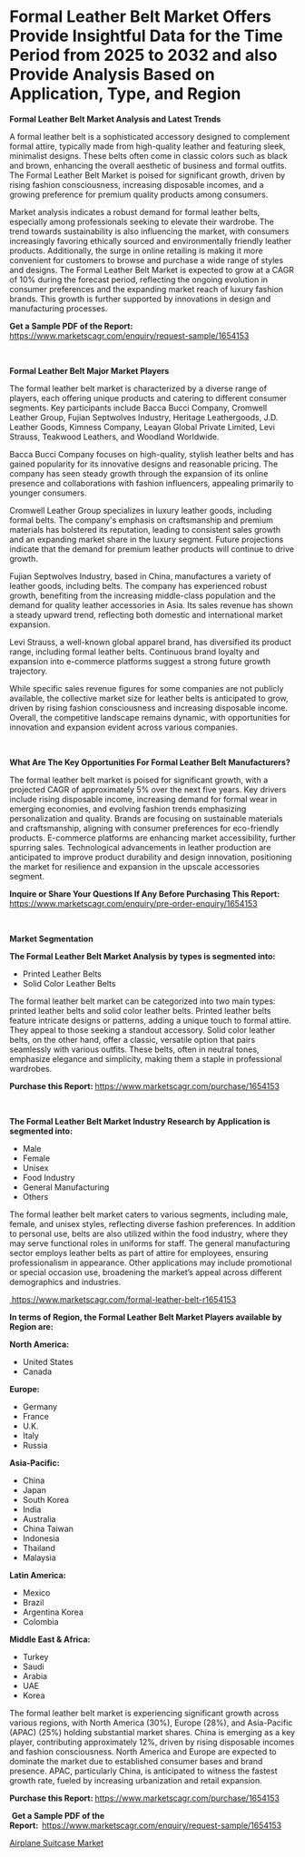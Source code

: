 <p><h1>Formal Leather Belt Market Offers Provide Insightful Data for the Time Period from 2025 to 2032 and also Provide Analysis Based on Application, Type, and Region</h1></p><p><strong>Formal Leather Belt Market Analysis and Latest Trends</strong></p>
<p><p>A formal leather belt is a sophisticated accessory designed to complement formal attire, typically made from high-quality leather and featuring sleek, minimalist designs. These belts often come in classic colors such as black and brown, enhancing the overall aesthetic of business and formal outfits. The Formal Leather Belt Market is poised for significant growth, driven by rising fashion consciousness, increasing disposable incomes, and a growing preference for premium quality products among consumers.</p><p>Market analysis indicates a robust demand for formal leather belts, especially among professionals seeking to elevate their wardrobe. The trend towards sustainability is also influencing the market, with consumers increasingly favoring ethically sourced and environmentally friendly leather products. Additionally, the surge in online retailing is making it more convenient for customers to browse and purchase a wide range of styles and designs. The Formal Leather Belt Market is expected to grow at a CAGR of 10% during the forecast period, reflecting the ongoing evolution in consumer preferences and the expanding market reach of luxury fashion brands. This growth is further supported by innovations in design and manufacturing processes.</p></p>
<p><strong>Get a Sample PDF of the Report:&nbsp;</strong> <a href="https://www.marketscagr.com/enquiry/request-sample/1654153?utm_campaign=2467&utm_medium=2&utm_source=Github&utm_content=ia&utm_term=05042025&utm_id=formal-leather-belt">https://www.marketscagr.com/enquiry/request-sample/1654153</a></p>
<p>&nbsp;</p>
<p><strong>Formal Leather Belt Major Market Players</strong></p>
<p><p>The formal leather belt market is characterized by a diverse range of players, each offering unique products and catering to different consumer segments. Key participants include Bacca Bucci Company, Cromwell Leather Group, Fujian Septwolves Industry, Heritage Leathergoods, J.D. Leather Goods, Kimness Company, Leayan Global Private Limited, Levi Strauss, Teakwood Leathers, and Woodland Worldwide.</p><p>Bacca Bucci Company focuses on high-quality, stylish leather belts and has gained popularity for its innovative designs and reasonable pricing. The company has seen steady growth through the expansion of its online presence and collaborations with fashion influencers, appealing primarily to younger consumers.</p><p>Cromwell Leather Group specializes in luxury leather goods, including formal belts. The company's emphasis on craftsmanship and premium materials has bolstered its reputation, leading to consistent sales growth and an expanding market share in the luxury segment. Future projections indicate that the demand for premium leather products will continue to drive growth.</p><p>Fujian Septwolves Industry, based in China, manufactures a variety of leather goods, including belts. The company has experienced robust growth, benefiting from the increasing middle-class population and the demand for quality leather accessories in Asia. Its sales revenue has shown a steady upward trend, reflecting both domestic and international market expansion.</p><p>Levi Strauss, a well-known global apparel brand, has diversified its product range, including formal leather belts. Continuous brand loyalty and expansion into e-commerce platforms suggest a strong future growth trajectory.</p><p>While specific sales revenue figures for some companies are not publicly available, the collective market size for leather belts is anticipated to grow, driven by rising fashion consciousness and increasing disposable income. Overall, the competitive landscape remains dynamic, with opportunities for innovation and expansion evident across various companies.</p></p>
<p>&nbsp;</p>
<p><strong>What Are The Key Opportunities For Formal Leather Belt Manufacturers?</strong></p>
<p><p>The formal leather belt market is poised for significant growth, with a projected CAGR of approximately 5% over the next five years. Key drivers include rising disposable income, increasing demand for formal wear in emerging economies, and evolving fashion trends emphasizing personalization and quality. Brands are focusing on sustainable materials and craftsmanship, aligning with consumer preferences for eco-friendly products. E-commerce platforms are enhancing market accessibility, further spurring sales. Technological advancements in leather production are anticipated to improve product durability and design innovation, positioning the market for resilience and expansion in the upscale accessories segment.</p></p>
<p><strong>Inquire or Share Your Questions If Any Before Purchasing This Report:</strong> <a href="https://www.marketscagr.com/enquiry/pre-order-enquiry/1654153?utm_campaign=2467&utm_medium=2&utm_source=Github&utm_content=ia&utm_term=05042025&utm_id=formal-leather-belt">https://www.marketscagr.com/enquiry/pre-order-enquiry/1654153</a></p>
<p>&nbsp;</p>
<p><strong>Market Segmentation</strong></p>
<p><strong>The Formal Leather Belt Market Analysis by types is segmented into:</strong></p>
<p><ul><li>Printed Leather Belts</li><li>Solid Color Leather Belts</li></ul></p>
<p><p>The formal leather belt market can be categorized into two main types: printed leather belts and solid color leather belts. Printed leather belts feature intricate designs or patterns, adding a unique touch to formal attire. They appeal to those seeking a standout accessory. Solid color leather belts, on the other hand, offer a classic, versatile option that pairs seamlessly with various outfits. These belts, often in neutral tones, emphasize elegance and simplicity, making them a staple in professional wardrobes.</p></p>
<p><strong>Purchase this Report:&nbsp;</strong><a href="https://www.marketscagr.com/purchase/1654153?utm_campaign=2467&utm_medium=2&utm_source=Github&utm_content=ia&utm_term=05042025&utm_id=formal-leather-belt">https://www.marketscagr.com/purchase/1654153</a></p>
<p>&nbsp;</p>
<p><strong>The Formal Leather Belt Market Industry Research by Application is segmented into:</strong></p>
<p><ul><li>Male</li><li>Female</li><li>Unisex</li><li>Food Industry</li><li>General Manufacturing</li><li>Others</li></ul></p>
<p><p>The formal leather belt market caters to various segments, including male, female, and unisex styles, reflecting diverse fashion preferences. In addition to personal use, belts are also utilized within the food industry, where they may serve functional roles in uniforms for staff. The general manufacturing sector employs leather belts as part of attire for employees, ensuring professionalism in appearance. Other applications may include promotional or special occasion use, broadening the market’s appeal across different demographics and industries.</p></p>
<p><a href="https://www.marketscagr.com/formal-leather-belt-r1654153?utm_campaign=2467&utm_medium=2&utm_source=Github&utm_content=ia&utm_term=05042025&utm_id=formal-leather-belt">&nbsp;https://www.marketscagr.com/formal-leather-belt-r1654153</a></p>
<p><strong>In terms of Region, the Formal Leather Belt Market Players available by Region are:</strong></p>
<p>
    <p> <strong> North America: </strong>
        <ul>
            <li>United States</li>
            <li>Canada</li>
        </ul>
        </p> 
    <p> <strong> Europe: </strong>
        <ul>
            <li>Germany</li>
            <li>France</li>
            <li>U.K.</li>
            <li>Italy</li>
            <li>Russia</li>
        </ul>
        </p> 
    <p> <strong> Asia-Pacific: </strong>
        <ul>
            <li>China</li>
            <li>Japan</li>
            <li>South Korea</li>
            <li>India</li>
            <li>Australia</li>
            <li>China Taiwan</li>
            <li>Indonesia</li>
            <li>Thailand</li>
            <li>Malaysia</li>
        </ul>
        </p> 
    <p> <strong> Latin America: </strong>
        <ul>
            <li>Mexico</li>
            <li>Brazil</li>
            <li>Argentina Korea</li>
            <li>Colombia</li>
        </ul>
        </p> 
    <p> <strong> Middle East & Africa: </strong>
        <ul>
            <li>Turkey</li>
            <li>Saudi</li>
            <li>Arabia</li>
            <li>UAE</li>
            <li>Korea</li>
        </ul>
    </p>
    </p>
<p><p>The formal leather belt market is experiencing significant growth across various regions, with North America (30%), Europe (28%), and Asia-Pacific (APAC) (25%) holding substantial market shares. China is emerging as a key player, contributing approximately 12%, driven by rising disposable incomes and fashion consciousness. North America and Europe are expected to dominate the market due to established consumer bases and brand presence. APAC, particularly China, is anticipated to witness the fastest growth rate, fueled by increasing urbanization and retail expansion.</p></p>
<p><strong>Purchase this Report: </strong><a href="https://www.marketscagr.com/purchase/1654153?utm_campaign=2467&utm_medium=2&utm_source=Github&utm_content=ia&utm_term=05042025&utm_id=formal-leather-belt">https://www.marketscagr.com/purchase/1654153</a></p>
<p>&nbsp;<strong>Get a Sample PDF of the Report:&nbsp;&nbsp;</strong><a href="https://www.marketscagr.com/enquiry/request-sample/1654153?utm_campaign=2467&utm_medium=2&utm_source=Github&utm_content=ia&utm_term=05042025&utm_id=formal-leather-belt">https://www.marketscagr.com/enquiry/request-sample/1654153</a></p>
<p><strong></strong></p>
<p><p><a href="https://github.com/manesros8/Market-Research-Report-List-1/blob/main/airplane-suitcase-market.md?utm_campaign=2467&utm_medium=2&utm_source=Github&utm_content=ia&utm_term=05042025&utm_id=formal-leather-belt">Airplane Suitcase Market</a></p></p>